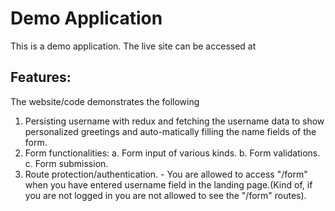 # Demo Application
This is a demo application. The live site can be accessed at <a href="https://homitag-demo.herokuapp.com/"></a>

## Features:
The website/code demonstrates the following

1. Persisting username with redux and fetching the username data to show personalized greetings and auto-matically filling the name fields of the form.
2. Form functionalities:
  a. Form input of various kinds.
  b. Form validations.
  c. Form submission.
3. Route protection/authentication. - You are allowed to access "/form" when you have entered username field in the landing page.(Kind of, if you are not logged in you are not allowed to see the "/form" routes).
